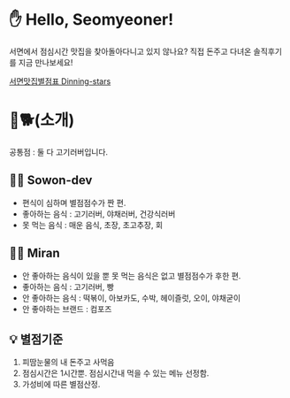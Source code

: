 # ✋ Hello, Seomyeoner!

서면에서 점심시간 맛집을 찾아돌아다니고 있지 않나요?
직접 돈주고 다녀온 솔직후기를 지금 만나보세요!

[서면맛집별점표 Dinning-stars](https://kcrt1020.github.io/dinning-stars/stars.html)

# 🐂🐕(소개)

공통점 : 둘 다 고기러버입니다.

## 👨‍💻 Sowon-dev
- 편식이 심하며 별점점수가 짠 편.
- 좋아하는 음식 : 고기러버, 야채러버, 건강식러버
- 못 먹는 음식 : 매운 음식, 초장, 초고추장, 회


## 👩‍💻 Miran
- 안 좋아하는 음식이 있을 뿐 못 먹는 음식은 없고 별점점수가 후한 편.
- 좋아하는 음식 : 고기러버, 빵
- 안 좋아하는 음식 : 떡볶이, 아보카도, 수박, 헤이즐럿, 오이, 야채굳이
- 안 좋아하는 브랜드 : 컴포즈

## 💡 별점기준

1. 피땀눈물의 내 돈주고 사먹음
2. 점심시간은 1시간뿐. 점심시간내 먹을 수 있는 메뉴 선정함.
3. 가성비에 따른 별점산정.
